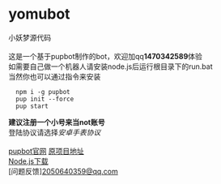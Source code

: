 # yomubot
小妖梦源代码<br>
<br>
这是一个基于pupbot制作的bot，欢迎加qq**1470342589**体验<br>
如需要自己做一个机器人请安装node.js后运行根目录下的run.bat<br>
当然你也可以通过指令来安装
```
  npm i -g pupbot
  pup init --force
  pup start
```
**建议注册一个小号来当not账号**<br>
登陆协议请选择<em>安卓手表协议</em><br>
<br>
[pupbot官网](https://www.pupbot.cn/develop/guide.html)
[原项目地址](https://github.com/Pupbotjs)<br>
[Node.js下载](https://nodejs.org/zh-cn/download)<br>
[问题反馈]<2050640359@qq.com>
